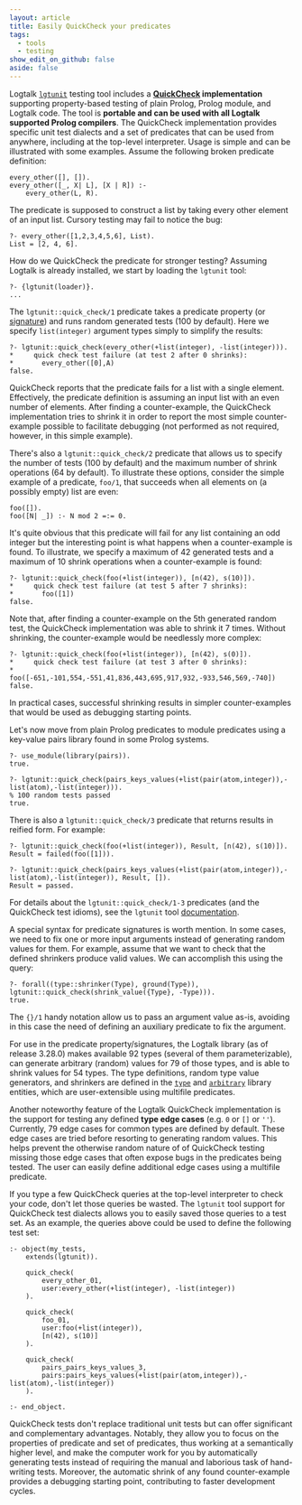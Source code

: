 ```yaml
---
layout: article
title: Easily QuickCheck your predicates
tags:
  - tools
  - testing
show_edit_on_github: false
aside: false
---
```


Logtalk [`lgtunit`](https://logtalk.org/manuals/devtools/lgtunit.html) testing tool includes a **[QuickCheck](https://en.wikipedia.org/wiki/QuickCheck) implementation** supporting property-based testing of plain Prolog, Prolog module, and Logtalk code. The tool is **portable and can be used with all Logtalk supported Prolog compilers**. The QuickCheck implementation provides specific unit test dialects and a set of predicates that can be used from anywhere, including at the top-level interpreter. Usage is simple and can be illustrated with some examples. Assume the following broken predicate definition: 

```logtalk
every_other([], []). 
every_other([_, X| L], [X | R]) :- 
    every_other(L, R). 
```

The predicate is supposed to construct a list by taking every other element of an input list. Cursory testing may fail to notice the bug: 

```text
?- every_other([1,2,3,4,5,6], List). 
List = [2, 4, 6]. 
```

How do we QuickCheck the predicate for stronger testing? Assuming Logtalk is already installed, we start by loading the `lgtunit` tool: 

```text
?- {lgtunit(loader)}. 
... 
```

The `lgtunit::quick_check/1` predicate takes a predicate property (or [signature](https://logtalk.org/manuals/userman/predicates.html#mode-directive)) and runs random generated tests (100 by default). Here we specify `list(integer)` argument types simply to simplify the results:

```text
?- lgtunit::quick_check(every_other(+list(integer), -list(integer))).
*     quick check test failure (at test 2 after 0 shrinks):
*       every_other([0],A)
false.
```

QuickCheck reports that the predicate fails for a list with a single element. Effectively, the predicate definition is assuming an input list with an even number of elements. After finding a counter-example, the QuickCheck implementation tries to shrink it in order to report the most simple counter-example possible to facilitate debugging (not performed as not required, however, in this simple example).

There's also a `lgtunit::quick_check/2` predicate that allows us to specify the number of tests (100 by default) and the maximum number of shrink operations (64 by default). To illustrate these options, consider the simple example of a predicate, `foo/1`, that succeeds when all elements on (a possibly empty) list are even:

```logtalk
foo([]). 
foo([N| _]) :- N mod 2 =:= 0.
```

It's quite obvious that this predicate will fail for any list containing an odd integer but the interesting point is what happens when a counter-example is found. To illustrate, we specify a maximum of 42 generated tests and a maximum of 10 shrink operations when a counter-example is found: 

```text
?- lgtunit::quick_check(foo(+list(integer)), [n(42), s(10)]).
*     quick check test failure (at test 5 after 7 shrinks):
*       foo([1])
false.
```

Note that, after finding a counter-example on the 5th generated random test, the QuickCheck implementation was able to shrink it 7 times. Without shrinking, the counter-example would be needlessly more complex:

```text
?- lgtunit::quick_check(foo(+list(integer)), [n(42), s(0)]).
*     quick check test failure (at test 3 after 0 shrinks):
*       foo([-651,-101,554,-551,41,836,443,695,917,932,-933,546,569,-740])
false.
```

In practical cases, successful shrinking results in simpler counter-examples that would be used as debugging starting points.

Let's now move from plain Prolog predicates to module predicates using a key-value pairs library found in some Prolog systems. 

```text
?- use_module(library(pairs)). 
true. 

?- lgtunit::quick_check(pairs_keys_values(+list(pair(atom,integer)),-list(atom),-list(integer))). 
% 100 random tests passed 
true. 
```

There is also a `lgtunit::quick_check/3` predicate that returns results in reified form. For example:

```text
?- lgtunit::quick_check(foo(+list(integer)), Result, [n(42), s(10)]).
Result = failed(foo([1])).

?- lgtunit::quick_check(pairs_keys_values(+list(pair(atom,integer)),-list(atom),-list(integer)), Result, []).
Result = passed.
```

For details about the `lgtunit::quick_check/1-3` predicates (and the QuickCheck test idioms), see the `lgtunit` tool [documentation](https://github.com/LogtalkDotOrg/logtalk3/blob/master/tools/lgtunit/NOTES.md).

A special syntax for predicate signatures is worth mention. In some cases, we need to fix one or more input arguments instead of generating random values for them. For example, assume that we want to check that the defined shrinkers produce valid values. We can accomplish this using the query:

```text
?- forall((type::shrinker(Type), ground(Type)), lgtunit::quick_check(shrink_value({Type}, -Type))).
true.
```

The `{}/1` handy notation allow us to pass an argument value as-is, avoiding in this case the need of defining an auxiliary predicate to fix the argument.

For use in the predicate property/signatures, the Logtalk library (as of release 3.28.0) makes available 92 types (several of them parameterizable), can generate arbitrary (random) values for 79 of those types, and is able to shrink values for 54 types. The type definitions, random type value generators, and shrinkers are defined in the [`type`](https://logtalk.org/library/type_0.html) and [`arbitrary`](https://logtalk.org/library/arbitrary_0.html) library entities, which are user-extensible using multifile predicates.

Another noteworthy feature of the Logtalk QuickCheck implementation is the support for testing any defined **type edge cases** (e.g. `0` or `[]` or `''`). Currently, 79 edge cases for common types are defined by default. These edge cases are tried before resorting to generating random values. This helps prevent the otherwise random nature of of QuickCheck testing missing those edge cases that often expose bugs in the predicates being tested. The user can easily define additional edge cases using a multifile predicate.

If you type a few QuickCheck queries at the top-level interpreter to check your code, don't let those queries be wasted. The `lgtunit` tool support for QuickCheck test dialects allows you to easily saved those queries to a test set. As an example, the queries above could be used to define the following test set:

```logtalk
:- object(my_tests,
    extends(lgtunit)).

    quick_check(
        every_other_01,
        user:every_other(+list(integer), -list(integer))
    ).

    quick_check(
        foo_01,
        user:foo(+list(integer)),
        [n(42), s(10)]
    ).

    quick_check(
        pairs_pairs_keys_values_3,
        pairs:pairs_keys_values(+list(pair(atom,integer)),-list(atom),-list(integer))
    ).

:- end_object.
```

QuickCheck tests don't replace traditional unit tests but can offer significant and complementary advantages. Notably, they allow you to focus on the properties of predicate and set of predicates, thus working at a semantically higher level, and make the computer work for you by automatically generating tests instead of requiring the manual and laborious task of hand-writing tests. Moreover, the automatic shrink of any found counter-example provides a debugging starting point, contributing to faster development cycles.
